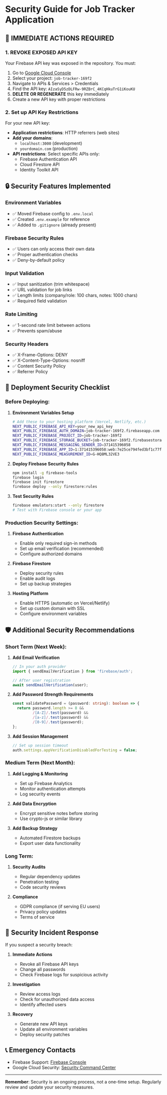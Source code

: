 # Security Guide for Job Tracker Application

## 🚨 IMMEDIATE ACTIONS REQUIRED

### 1. **REVOKE EXPOSED API KEY**
Your Firebase API key was exposed in the repository. You must:

1. Go to [Google Cloud Console](https://console.cloud.google.com/)
2. Select your project: `job-tracker-169f2`
3. Navigate to APIs & Services > Credentials
4. Find the API key: `AIzaSyD5zDLFRw-9RZBrC_4KCqHkuTrG1iKouKU`
5. **DELETE OR REGENERATE** this key immediately
6. Create a new API key with proper restrictions

### 2. **Set up API Key Restrictions**
For your new API key:
- **Application restrictions**: HTTP referrers (web sites)
- **Add your domains**: 
  - `localhost:3000` (development)
  - `yourdomain.com` (production)
- **API restrictions**: Select specific APIs only:
  - Firebase Authentication API
  - Cloud Firestore API
  - Identity Toolkit API

## 🔒 Security Features Implemented

### Environment Variables
- ✅ Moved Firebase config to `.env.local`
- ✅ Created `.env.example` for reference
- ✅ Added to `.gitignore` (already present)

### Firebase Security Rules
- ✅ Users can only access their own data
- ✅ Proper authentication checks
- ✅ Deny-by-default policy

### Input Validation
- ✅ Input sanitization (trim whitespace)
- ✅ URL validation for job links
- ✅ Length limits (company/role: 100 chars, notes: 1000 chars)
- ✅ Required field validation

### Rate Limiting
- ✅ 1-second rate limit between actions
- ✅ Prevents spam/abuse

### Security Headers
- ✅ X-Frame-Options: DENY
- ✅ X-Content-Type-Options: nosniff
- ✅ Content Security Policy
- ✅ Referrer Policy

## 🚀 Deployment Security Checklist

### Before Deploying:

1. **Environment Variables Setup**
   ```bash
   # Add these to your hosting platform (Vercel, Netlify, etc.)
   NEXT_PUBLIC_FIREBASE_API_KEY=your_new_api_key
   NEXT_PUBLIC_FIREBASE_AUTH_DOMAIN=job-tracker-169f2.firebaseapp.com
   NEXT_PUBLIC_FIREBASE_PROJECT_ID=job-tracker-169f2
   NEXT_PUBLIC_FIREBASE_STORAGE_BUCKET=job-tracker-169f2.firebasestorage.app
   NEXT_PUBLIC_FIREBASE_MESSAGING_SENDER_ID=371415396058
   NEXT_PUBLIC_FIREBASE_APP_ID=1:371415396058:web:7e25ce794fed3bf1c77fe3
   NEXT_PUBLIC_FIREBASE_MEASUREMENT_ID=G-HQ8ML32VE3
   ```

2. **Deploy Firebase Security Rules**
   ```bash
   npm install -g firebase-tools
   firebase login
   firebase init firestore
   firebase deploy --only firestore:rules
   ```

3. **Test Security Rules**
   ```bash
   firebase emulators:start --only firestore
   # Test with Firebase console or your app
   ```

### Production Security Settings:

1. **Firebase Authentication**
   - Enable only required sign-in methods
   - Set up email verification (recommended)
   - Configure authorized domains

2. **Firebase Firestore**
   - Deploy security rules
   - Enable audit logs
   - Set up backup strategies

3. **Hosting Platform**
   - Enable HTTPS (automatic on Vercel/Netlify)
   - Set up custom domain with SSL
   - Configure environment variables

## 🛡️ Additional Security Recommendations

### Short Term (Next Week):
1. **Add Email Verification**
   ```typescript
   // In your auth provider
   import { sendEmailVerification } from 'firebase/auth';
   
   // After user registration
   await sendEmailVerification(user);
   ```

2. **Add Password Strength Requirements**
   ```typescript
   const validatePassword = (password: string): boolean => {
     return password.length >= 8 && 
            /[A-Z]/.test(password) && 
            /[a-z]/.test(password) && 
            /[0-9]/.test(password);
   };
   ```

3. **Add Session Management**
   ```typescript
   // Set up session timeout
   auth.settings.appVerificationDisabledForTesting = false;
   ```

### Medium Term (Next Month):
1. **Add Logging & Monitoring**
   - Set up Firebase Analytics
   - Monitor authentication attempts
   - Log security events

2. **Add Data Encryption**
   - Encrypt sensitive notes before storing
   - Use crypto-js or similar library

3. **Add Backup Strategy**
   - Automated Firestore backups
   - Export user data functionality

### Long Term:
1. **Security Audits**
   - Regular dependency updates
   - Penetration testing
   - Code security reviews

2. **Compliance**
   - GDPR compliance (if serving EU users)
   - Privacy policy updates
   - Terms of service

## 🚨 Security Incident Response

If you suspect a security breach:

1. **Immediate Actions**
   - Revoke all Firebase API keys
   - Change all passwords
   - Check Firebase logs for suspicious activity

2. **Investigation**
   - Review access logs
   - Check for unauthorized data access
   - Identify affected users

3. **Recovery**
   - Generate new API keys
   - Update all environment variables
   - Deploy security patches

## 📞 Emergency Contacts

- Firebase Support: [Firebase Console](https://console.firebase.google.com/)
- Google Cloud Security: [Security Command Center](https://console.cloud.google.com/security)

---

**Remember**: Security is an ongoing process, not a one-time setup. Regularly review and update your security measures.
